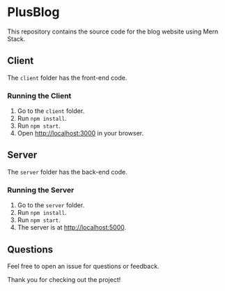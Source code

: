 # PlusBlog
This repository contains the source code for the blog website using Mern Stack.

## Client

The `client` folder has the front-end code.

### Running the Client

1. Go to the `client` folder.
2. Run `npm install`.
3. Run `npm start`.
4. Open [http://localhost:3000](http://localhost:3000) in your browser.

## Server

The `server` folder has the back-end code.

### Running the Server

1. Go to the `server` folder.
2. Run `npm install`.
3. Run `npm start`.
4. The server is at [http://localhost:5000](http://localhost:5000).

## Questions

Feel free to open an issue for questions or feedback.

Thank you for checking out the project!
